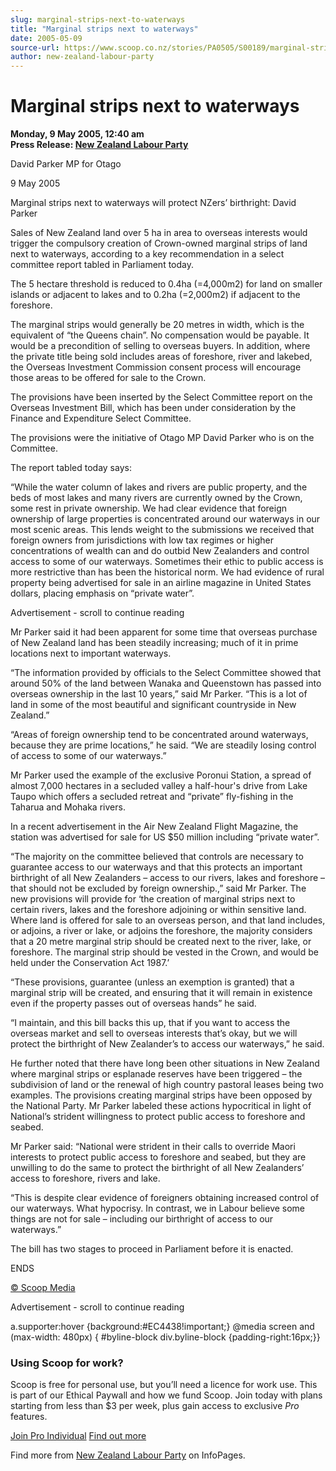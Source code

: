```yaml
---
slug: marginal-strips-next-to-waterways
title: "Marginal strips next to waterways"
date: 2005-05-09
source-url: https://www.scoop.co.nz/stories/PA0505/S00189/marginal-strips-next-to-waterways.htm
author: new-zealand-labour-party
---
```

Marginal strips next to waterways
=================================

**Monday, 9 May 2005, 12:40 am**  
**Press Release: [New Zealand Labour Party](https://info.scoop.co.nz/New_Zealand_Labour_Party)**

David Parker MP for Otago

9 May 2005

Marginal strips next to waterways will protect NZers’ birthright: David Parker

Sales of New Zealand land over 5 ha in area to overseas interests would trigger the compulsory creation of Crown-owned marginal strips of land next to waterways, according to a key recommendation in a select committee report tabled in Parliament today.

The 5 hectare threshold is reduced to 0.4ha (=4,000m2) for land on smaller islands or adjacent to lakes and to 0.2ha (=2,000m2) if adjacent to the foreshore.

The marginal strips would generally be 20 metres in width, which is the equivalent of “the Queens chain”. No compensation would be payable. It would be a precondition of selling to overseas buyers. In addition, where the private title being sold includes areas of foreshore, river and lakebed, the Overseas Investment Commission consent process will encourage those areas to be offered for sale to the Crown.

The provisions have been inserted by the Select Committee report on the Overseas Investment Bill, which has been under consideration by the Finance and Expenditure Select Committee.

The provisions were the initiative of Otago MP David Parker who is on the Committee.

The report tabled today says:

“While the water column of lakes and rivers are public property, and the beds of most lakes and many rivers are currently owned by the Crown, some rest in private ownership. We had clear evidence that foreign ownership of large properties is concentrated around our waterways in our most scenic areas. This lends weight to the submissions we received that foreign owners from jurisdictions with low tax regimes or higher concentrations of wealth can and do outbid New Zealanders and control access to some of our waterways. Sometimes their ethic to public access is more restrictive than has been the historical norm. We had evidence of rural property being advertised for sale in an airline magazine in United States dollars, placing emphasis on “private water”.

Advertisement - scroll to continue reading





Mr Parker said it had been apparent for some time that overseas purchase of New Zealand land has been steadily increasing; much of it in prime locations next to important waterways.

“The information provided by officials to the Select Committee showed that around 50% of the land between Wanaka and Queenstown has passed into overseas ownership in the last 10 years,” said Mr Parker. “This is a lot of land in some of the most beautiful and significant countryside in New Zealand.”

“Areas of foreign ownership tend to be concentrated around waterways, because they are prime locations,” he said. “We are steadily losing control of access to some of our waterways.”

Mr Parker used the example of the exclusive Poronui Station, a spread of almost 7,000 hectares in a secluded valley a half-hour's drive from Lake Taupo which offers a secluded retreat and “private” fly-fishing in the Taharua and Mohaka rivers.

In a recent advertisement in the Air New Zealand Flight Magazine, the station was advertised for sale for US $50 million including “private water”.

“The majority on the committee believed that controls are necessary to guarantee access to our waterways and that this protects an important birthright of all New Zealanders – access to our rivers, lakes and foreshore – that should not be excluded by foreign ownership.,” said Mr Parker. The new provisions will provide for ‘the creation of marginal strips next to certain rivers, lakes and the foreshore adjoining or within sensitive land. Where land is offered for sale to an overseas person, and that land includes, or adjoins, a river or lake, or adjoins the foreshore, the majority considers that a 20 metre marginal strip should be created next to the river, lake, or foreshore. The marginal strip should be vested in the Crown, and would be held under the Conservation Act 1987.’

“These provisions, guarantee (unless an exemption is granted) that a marginal strip will be created, and ensuring that it will remain in existence even if the property passes out of overseas hands” he said.

“I maintain, and this bill backs this up, that if you want to access the overseas market and sell to overseas interests that’s okay, but we will protect the birthright of New Zealander’s to access our waterways,” he said.

He further noted that there have long been other situations in New Zealand where marginal strips or esplanade reserves have been triggered – the subdivision of land or the renewal of high country pastoral leases being two examples. The provisions creating marginal strips have been opposed by the National Party. Mr Parker labeled these actions hypocritical in light of National’s strident willingness to protect public access to foreshore and seabed.

Mr Parker said: “National were strident in their calls to override Maori interests to protect public access to foreshore and seabed, but they are unwilling to do the same to protect the birthright of all New Zealanders’ access to foreshore, rivers and lake.

“This is despite clear evidence of foreigners obtaining increased control of our waterways. What hypocrisy. In contrast, we in Labour believe some things are not for sale – including our birthright of access to our waterways.”

The bill has two stages to proceed in Parliament before it is enacted.

ENDS

  

[© Scoop Media](http://www.scoop.co.nz/about/terms.html)  

Advertisement - scroll to continue reading



a.supporter:hover {background:#EC4438!important;} @media screen and (max-width: 480px) { #byline-block div.byline-block {padding-right:16px;}}

### Using Scoop for work?

Scoop is free for personal use, but you’ll need a licence for work use. This is part of our Ethical Paywall and how we fund Scoop. Join today with plans starting from less than $3 per week, plus gain access to exclusive _Pro_ features.  
  
[Join Pro Individual](https://pro.scoop.co.nz/Individual/?from=ProIn24) [Find out more](https://pro.scoop.co.nz/using-scoop-for-work/?from=ProIn24)

Find more from [New Zealand Labour Party](https://info.scoop.co.nz/New_Zealand_Labour_Party) on InfoPages.